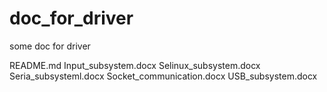 # doc_for_driver
some doc for driver


README.md
Input_subsystem.docx
Selinux_subsystem.docx
Seria_subsysteml.docx
Socket_communication.docx
USB_subsystem.docx
